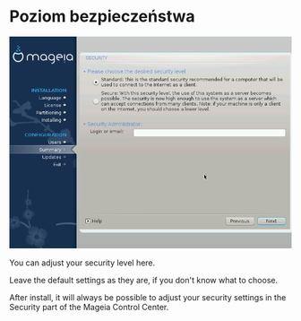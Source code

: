 # Poziom bezpieczeństwa


![](./images/dx2-securityLevel.png)


You can adjust your security level here.

Leave the default settings as they are, if you don't know what to choose.

After install, it will always be possible to adjust your security settings in the Security part of the Mageia Control Center.
